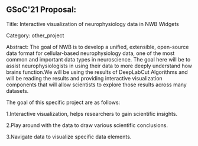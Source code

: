 ## GSoC'21 Proposal:

Title: Interactive visualization of neurophysiology data in NWB Widgets

Category: other_project

Abstract:
The goal of NWB is to develop a unified, extensible, open-source data format for cellular-based neurophysiology data, one of the most common and important data types in neuroscience. The goal here will be to assist neurophysiologists in using their data to more deeply understand how brains function.We will be using the results of DeepLabCut Algorithms and will be reading the results and providing interactive visualization components that will allow scientists to explore those results across many datasets.

The goal of this specific project are as follows:

1.Interactive visualization, helps researchers to gain scientific insights.

2.Play around with the data to draw various scientific conclusions.

3.Navigate data to visualize specific data elements.
